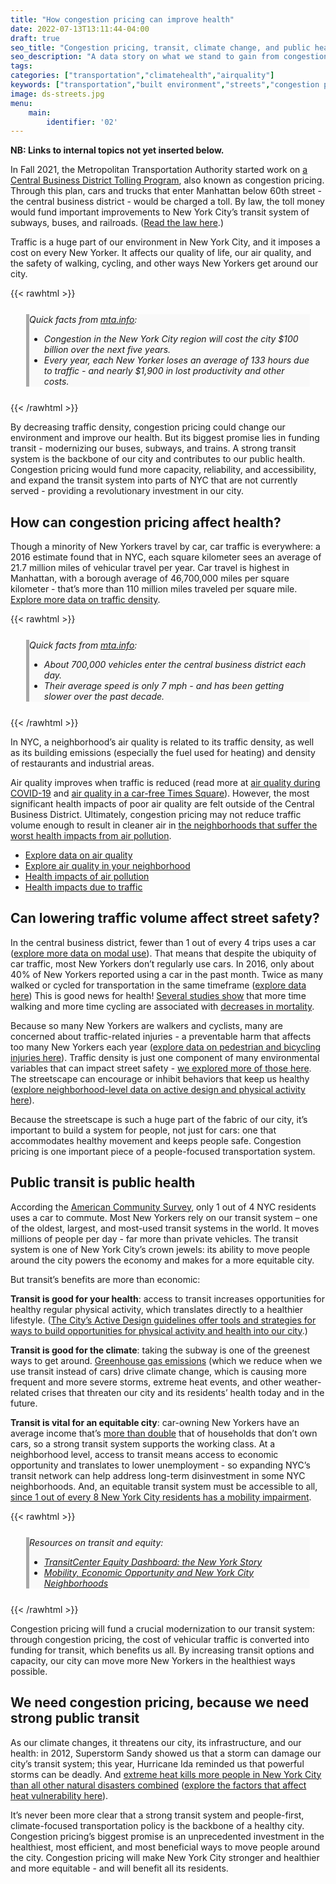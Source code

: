 ```yaml
---
title: "How congestion pricing can improve health"
date: 2022-07-13T13:11:44-04:00
draft: true
seo_title: "Congestion pricing, transit, climate change, and public health."
seo_description: "A data story on what we stand to gain from congestion pricing."
tags: 
categories: ["transportation","climatehealth","airquality"]
keywords: ["transportation","built environment","streets","congestion pricing","traffic","street safety","transit","public transportation","mass transit","safety","climate change","climate","global warming"]
image: ds-streets.jpg
menu:
    main:
        identifier: '02'
---
```


**NB: Links to internal topics not yet inserted below.**

In Fall 2021, the Metropolitan Transportation Authority started work on [a Central Business District Tolling Program](https://new.mta.info/project/CBDTP), also known as congestion pricing. Through this plan, cars and trucks that enter Manhattan below 60th street - the central business district - would be charged a toll. By law, the toll money would fund important improvements to New York City’s transit system of subways, buses, and railroads. ([Read the law here](https://www.nysenate.gov/legislation/laws/VAT/T8A44-C).)  

Traffic is a huge part of our environment in New York City, and it imposes a cost on every New Yorker. It affects our quality of life, our air quality, and the safety of walking, cycling, and other ways New Yorkers get around our city.  

{{< rawhtml >}}
<div style="background-color:#f9f9f9; margin: 25px; border-left: 5px solid darkgray;" class="p-2 fs-sm">
<em>Quick facts from <a href="https://new.mta.info/project/CBDTP/why-NYC-needs-central-business-district-tolling">mta.info</a>: 
<ul>
<li>Congestion in the New York City region will cost the city $100 billion over the next five years. 
<li>Every year, each New Yorker loses an average of 133 hours due to traffic - and nearly $1,900 in lost productivity and other costs. 
</ul>
</em>
</div>
{{< /rawhtml >}}

By decreasing traffic density, congestion pricing could change our environment and improve our health. But its biggest promise lies in funding transit - modernizing our buses, subways, and trains. A strong transit system is the backbone of our city and contributes to our public health. Congestion pricing would fund more capacity, reliability, and accessibility, and expand the transit system into parts of NYC that are not currently served - providing a revolutionary investment in our city.  

## How can congestion pricing affect health? 
Though a minority of New Yorkers travel by car, car traffic is everywhere: a 2016 estimate found that in NYC, each square kilometer sees an average of 21.7 million miles of vehicular travel per year. Car travel is highest in Manhattan, with a borough average of 46,700,000 miles per square kilometer - that’s more than 110 million miles traveled per square mile. [Explore more data on traffic density]().  

{{< rawhtml >}}
<div style="background-color:#f9f9f9; margin: 25px; border-left: 5px solid darkgray;" class="p-2 fs-sm">
<em>Quick facts from <a href="https://new.mta.info/project/CBDTP/why-NYC-needs-central-business-district-tolling">mta.info</a>: 
<ul>
<li>About 700,000 vehicles enter the central business district each day.
<li>Their average speed is only 7 mph - and has been getting slower over the past decade. 
</ul>
</em>
</div>
{{< /rawhtml >}}

In NYC, a neighborhood’s air quality is related to its traffic density, as well as its building emissions (especially the fuel used for heating) and density of restaurants and industrial areas.  

Air quality improves when traffic is reduced (read more at [air quality during COVID-19]() and [air quality in a car-free Times Square]()). However, the most significant health impacts of poor air quality are felt outside of the Central Business District. Ultimately, congestion pricing may not reduce traffic volume enough to result in cleaner air in [the neighborhoods that suffer the worst health impacts from air pollution]().
- [Explore data on air quality]()
- [Explore air quality in your neighborhood]()
- [Health impacts of air pollution]()
- [Health impacts due to traffic]()

## Can lowering traffic volume affect street safety? 
In the central business district, fewer than 1 out of every 4 trips uses a car ([explore more data on modal use]()). That means that despite the ubiquity of car traffic, most New Yorkers don’t regularly use cars. In 2016, only about 40% of New Yorkers reported using a car in the past month. Twice as many walked or cycled for transportation in the same timeframe ([explore data here]()) This is good news for health! [Several studies show](https://www.sciencedirect.com/science/article/abs/pii/S0091743507004550) that more time walking and more time cycling are associated with [decreases in mortality](https://link.springer.com/article/10.1007/s11524-020-00510-1). 

Because so many New Yorkers are walkers and cyclists, many are concerned about traffic-related injuries - a preventable harm that affects too many New Yorkers each year ([explore data on pedestrian and bicycling injuries here]()). Traffic density is just one component of many environmental variables that can impact street safety - [we explored more of those here](). The streetscape can encourage or inhibit behaviors that keep us healthy ([explore neighborhood-level data on active design and physical activity here]()).  

Because the streetscape is such a huge part of the fabric of our city, it’s important to build a system for people, not just for cars: one that accommodates healthy movement and keeps people safe. Congestion pricing is one important piece of a people-focused transportation system.  

## Public transit is public health 

According the [American Community Survey](https://www.census.gov/programs-surveys/acs), only 1 out of 4 NYC residents uses a car to commute. Most New Yorkers rely on our transit system – one of the oldest, largest, and most-used transit systems in the world. It moves millions of people per day - far more than private vehicles. The transit system is one of New York City’s crown jewels: its ability to move people around the city powers the economy and makes for a more equitable city.   

But transit’s benefits are more than economic: 

**Transit is good for your health**: access to transit increases opportunities for healthy regular physical activity, which translates directly to a healthier lifestyle. ([The City’s Active Design guidelines offer tools and strategies for ways to build opportunities for physical activity and health into our city](https://www1.nyc.gov/site/doh/health/health-topics/active-design.page).) 

**Transit is good for the climate**: taking the subway is one of the greenest ways to get around. [Greenhouse gas emissions]() (which we reduce when we use transit instead of cars) drive climate change, which is causing more frequent and more severe storms, extreme heat events, and other weather-related crises that threaten our city and its residents’ health today and in the future.   

**Transit is vital for an equitable city**: car-owning New Yorkers have an average income that’s [more than double](http://blog.tstc.org/wp-content/uploads/2017/04/how-car-free-is-nyc.pdf) that of households that don’t own cars, so a strong transit system supports the working class.  At a neighborhood level, access to transit means access to economic opportunity and translates to lower unemployment - so expanding NYC’s transit network can help address long-term disinvestment in some NYC neighborhoods.  And, an equitable transit system must be accessible to all, [since 1 out of every 8 New York City residents has a mobility impairment]().  

{{< rawhtml >}}
<div style="background-color:#f9f9f9; margin: 25px; border-left: 5px solid darkgray;" class="p-2 fs-sm">
<em>Resources on transit and equity: 
<ul>
<li><a href="https://dashboard.transitcenter.org/story/nyc">TransitCenter Equity Dashboard: the New York Story</a>
<li><a href="https://wagner.nyu.edu/files/faculty/publications/JobAccessNov2015.pdf">Mobility, Economic Opportunity and New York City Neighborhoods</a>
</ul>
</em>
</div>
{{< /rawhtml >}}

Congestion pricing will fund a crucial modernization to our transit system: through congestion pricing, the cost of vehicular traffic is converted into funding for transit, which benefits us all. By increasing transit options and capacity, our city can move more New Yorkers in the healthiest ways possible.  

## We need congestion pricing, because we need strong public transit

As our climate changes, it threatens our city, its infrastructure, and our health: in 2012, Superstorm Sandy showed us that a storm can damage our city’s transit system; this year, Hurricane Ida reminded us that powerful storms can be deadly. And [extreme heat kills more people in New York City than all other natural disasters combined]() ([explore the factors that affect heat vulnerability here]()).  

It’s never been more clear that a strong transit system and people-first, climate-focused transportation policy is the backbone of a healthy city. Congestion pricing’s biggest promise is an unprecedented investment in the healthiest, most efficient, and most beneficial ways to move people around the city. Congestion pricing will make New York City stronger and healthier and more equitable - and will benefit all its residents.  